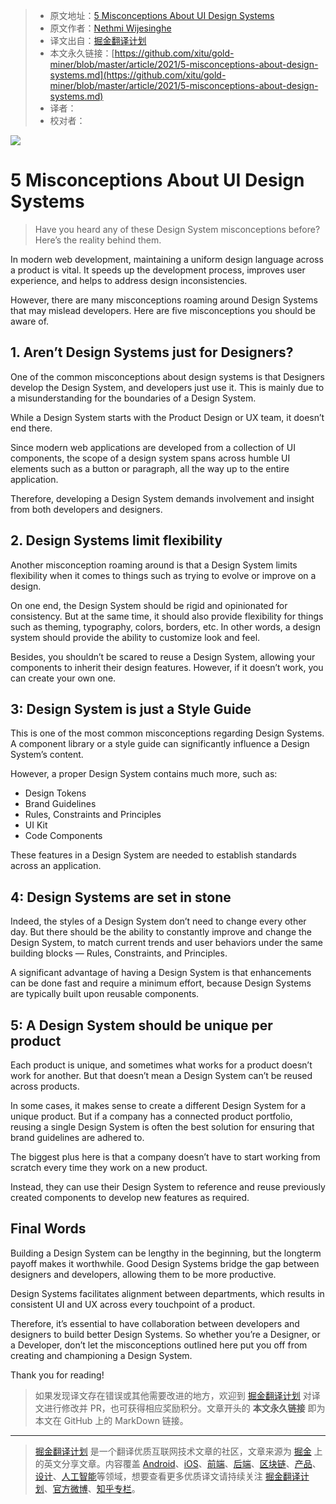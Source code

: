 > * 原文地址：[5 Misconceptions About UI Design Systems](https://blog.bitsrc.io/5-misconceptions-about-design-systems-82453ff10acf)
> * 原文作者：[Nethmi Wijesinghe](https://medium.com/@wnethmi96)
> * 译文出自：[掘金翻译计划](https://github.com/xitu/gold-miner)
> * 本文永久链接：[https://github.com/xitu/gold-miner/blob/master/article/2021/5-misconceptions-about-design-systems.md](https://github.com/xitu/gold-miner/blob/master/article/2021/5-misconceptions-about-design-systems.md)
> * 译者：
> * 校对者：

![](https://cdn-images-1.medium.com/max/5760/1*Sc7Rrut8tE9_WnWIlLlY4g.jpeg)

# 5 Misconceptions About UI Design Systems

> Have you heard any of these Design System misconceptions before? Here’s the reality behind them.

In modern web development, maintaining a uniform design language across a product is vital. It speeds up the development process, improves user experience, and helps to address design inconsistencies.

However, there are many misconceptions roaming around Design Systems that may mislead developers. Here are five misconceptions you should be aware of.

## 1. Aren’t Design Systems just for Designers?

One of the common misconceptions about design systems is that Designers develop the Design System, and developers just use it. This is mainly due to a misunderstanding for the boundaries of a Design System.

While a Design System starts with the Product Design or UX team, it doesn’t end there.

Since modern web applications are developed from a collection of UI components, the scope of a design system spans across humble UI elements such as a button or paragraph, all the way up to the entire application.

Therefore, developing a Design System demands involvement and insight from both developers and designers.

## 2. Design Systems limit flexibility

Another misconception roaming around is that a Design System limits flexibility when it comes to things such as trying to evolve or improve on a design.

On one end, the Design System should be rigid and opinionated for consistency. But at the same time, it should also provide flexibility for things such as theming, typography, colors, borders, etc. In other words, a design system should provide the ability to customize look and feel.

Besides, you shouldn’t be scared to reuse a Design System, allowing your components to inherit their design features. However, if it doesn’t work, you can create your own one.

## 3: Design System is just a Style Guide

This is one of the most common misconceptions regarding Design Systems. A component library or a style guide can significantly influence a Design System’s content.

However, a proper Design System contains much more, such as:

* Design Tokens
* Brand Guidelines
* Rules, Constraints and Principles
* UI Kit
* Code Components

These features in a Design System are needed to establish standards across an application.

## 4: Design Systems are set in stone

Indeed, the styles of a Design System don’t need to change every other day. But there should be the ability to constantly improve and change the Design System, to match current trends and user behaviors under the same building blocks — Rules, Constraints, and Principles.

A significant advantage of having a Design System is that enhancements can be done fast and require a minimum effort, because Design Systems are typically built upon reusable components.

## 5: A Design System should be unique per product

Each product is unique, and sometimes what works for a product doesn’t work for another. But that doesn’t mean a Design System can’t be reused across products.

In some cases, it makes sense to create a different Design System for a unique product. But if a company has a connected product portfolio, reusing a single Design System is often the best solution for ensuring that brand guidelines are adhered to.

The biggest plus here is that a company doesn’t have to start working from scratch every time they work on a new product.

Instead, they can use their Design System to reference and reuse previously created components to develop new features as required.

## Final Words

Building a Design System can be lengthy in the beginning, but the longterm payoff makes it worthwhile. Good Design Systems bridge the gap between designers and developers, allowing them to be more productive.

Design Systems facilitates alignment between departments, which results in consistent UI and UX across every touchpoint of a product.

Therefore, it’s essential to have collaboration between developers and designers to build better Design Systems. So whether you’re a Designer, or a Developer, don’t let the misconceptions outlined here put you off from creating and championing a Design System.

Thank you for reading!

> 如果发现译文存在错误或其他需要改进的地方，欢迎到 [掘金翻译计划](https://github.com/xitu/gold-miner) 对译文进行修改并 PR，也可获得相应奖励积分。文章开头的 **本文永久链接** 即为本文在 GitHub 上的 MarkDown 链接。

---

> [掘金翻译计划](https://github.com/xitu/gold-miner) 是一个翻译优质互联网技术文章的社区，文章来源为 [掘金](https://juejin.im) 上的英文分享文章。内容覆盖 [Android](https://github.com/xitu/gold-miner#android)、[iOS](https://github.com/xitu/gold-miner#ios)、[前端](https://github.com/xitu/gold-miner#前端)、[后端](https://github.com/xitu/gold-miner#后端)、[区块链](https://github.com/xitu/gold-miner#区块链)、[产品](https://github.com/xitu/gold-miner#产品)、[设计](https://github.com/xitu/gold-miner#设计)、[人工智能](https://github.com/xitu/gold-miner#人工智能)等领域，想要查看更多优质译文请持续关注 [掘金翻译计划](https://github.com/xitu/gold-miner)、[官方微博](http://weibo.com/juejinfanyi)、[知乎专栏](https://zhuanlan.zhihu.com/juejinfanyi)。
